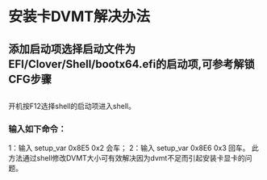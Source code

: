 # 安装卡DVMT解决办法
## 添加启动项选择启动文件为EFI/Clover/Shell/bootx64.efi的启动项,可参考解锁CFG步骤
##
开机按F12选择shell的启动项进入shell。  
### 输入如下命令：
1：输入 setup_var 0x8E5 0x2 会车；
2：输入 setup_var 0x8E6 0x3 回车。
此方法通过shell修改DVMT大小可有效解决因为dvmt不足而引起安装卡显卡的问题。
